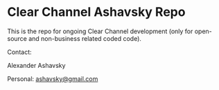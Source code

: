 Clear Channel Ashavsky Repo
===================

This is the repo for ongoing Clear Channel development (only for open-source and non-business related coded code). 

Contact: 

Alexander Ashavsky

Personal: ashavsky@gmail.com
